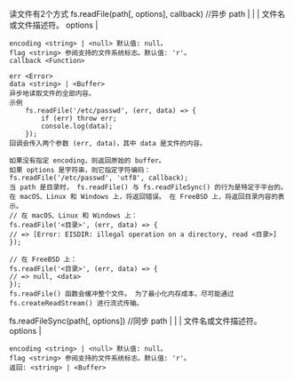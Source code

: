 读文件有2个方式
fs.readFile(path[, options], callback) //异步
    path <string> | <Buffer> | <URL> | <integer> 文件名或文件描述符。
    options <Object> | <string>

    encoding <string> | <null> 默认值: null。
    flag <string> 参阅支持的文件系统标志。默认值: 'r'。
    callback <Function>

    err <Error>
    data <string> | <Buffer>
    异步地读取文件的全部内容。
    示例
        fs.readFile('/etc/passwd', (err, data) => {
            if (err) throw err;
            console.log(data);
        });
    回调会传入两个参数 (err, data)，其中 data 是文件的内容。

    如果没有指定 encoding，则返回原始的 buffer。
    如果 options 是字符串，则它指定字符编码：
    fs.readFile('/etc/passwd', 'utf8', callback);
    当 path 是目录时， fs.readFile() 与 fs.readFileSync() 的行为是特定于平台的。 在 macOS、Linux 和 Windows 上，将返回错误。 在 FreeBSD 上，将返回目录内容的表示。
    // 在 macOS、Linux 和 Windows 上：
    fs.readFile('<目录>', (err, data) => {
    // => [Error: EISDIR: illegal operation on a directory, read <目录>]
    });

    // 在 FreeBSD 上：
    fs.readFile('<目录>', (err, data) => {
    // => null, <data>
    });
    fs.readFile() 函数会缓冲整个文件。 为了最小化内存成本，尽可能通过 fs.createReadStream() 进行流式传输。



fs.readFileSync(path[, options]) //同步
    path <string> | <Buffer> | <URL> | <integer> 文件名或文件描述符。
    options <Object> | <string>

    encoding <string> | <null> 默认值: null。
    flag <string> 参阅支持的文件系统标志。默认值: 'r'。
    返回: <string> | <Buffer>